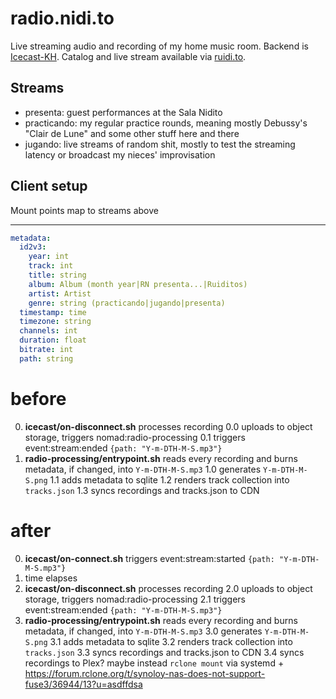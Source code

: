 # radio.nidi.to

Live streaming audio and recording of my home music room. Backend is [Icecast-KH](https://github.com/karlheyes/icecast-kh). Catalog and live stream available via [ruidi.to](../ruidi.to/).

## Streams

- presenta: guest performances at the Sala Nidito
- practicando: my regular practice rounds, meaning mostly Debussy's "Clair de Lune" and some other stuff here and there
- jugando: live streams of random shit, mostly to test the streaming latency or broadcast my nieces' improvisation


## Client setup

Mount points map to streams above


---

```yaml
metadata:
  id2v3:
    year: int
    track: int
    title: string
    album: Album (month year|RN presenta...|Ruiditos)
    artist: Artist
    genre: string (practicando|jugando|presenta)
  timestamp: time
  timezone: string
  channels: int
  duration: float
  bitrate: int
  path: string
```

# before

0. **icecast/on-disconnect.sh** processes recording
  0.0 uploads to object storage, triggers nomad:radio-processing
  0.1 triggers event:stream:ended `{path: "Y-m-DTH-M-S.mp3"}`
1. **radio-processing/entrypoint.sh** reads every recording and burns metadata, if changed, into `Y-m-DTH-M-S.mp3`
  1.0 generates `Y-m-DTH-M-S.png`
  1.1 adds metadata to sqlite
  1.2 renders track collection into `tracks.json`
  1.3 syncs recordings and tracks.json to CDN

# after

0. **icecast/on-connect.sh** triggers event:stream:started `{path: "Y-m-DTH-M-S.mp3"}`
1. time elapses
2. **icecast/on-disconnect.sh** processes recording
  2.0 uploads to object storage, triggers nomad:radio-processing
  2.1 triggers event:stream:ended `{path: "Y-m-DTH-M-S.mp3"}`
3. **radio-processing/entrypoint.sh** reads every recording and burns metadata, if changed, into `Y-m-DTH-M-S.mp3`
  3.0 generates `Y-m-DTH-M-S.png`
  3.1 adds metadata to sqlite
  3.2 renders track collection into `tracks.json`
  3.3 syncs recordings and tracks.json to CDN
  3.4 syncs recordings to Plex? maybe instead `rclone mount` via systemd + https://forum.rclone.org/t/synoloy-nas-does-not-support-fuse3/36944/13?u=asdffdsa
